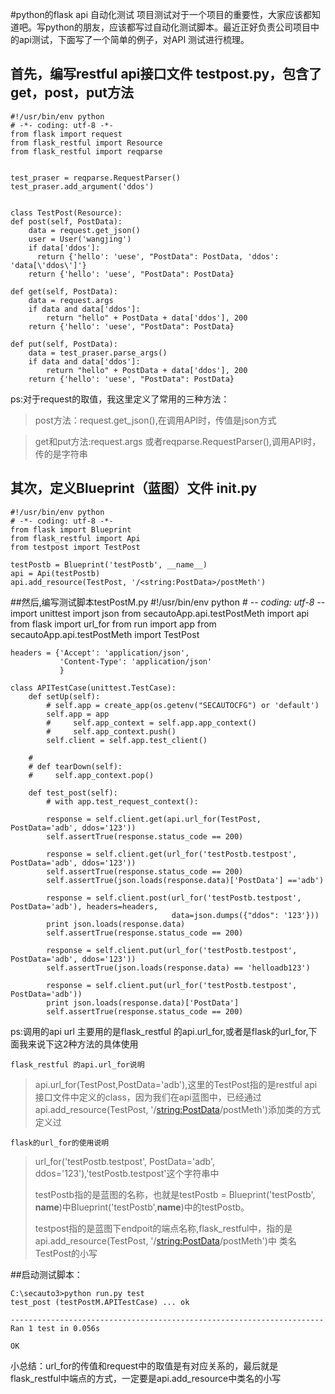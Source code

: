 #python的flask api 自动化测试
	项目测试对于一个项目的重要性，大家应该都知道吧。写python的朋友，应该都写过自动化测试脚本。最近正好负责公司项目中的api测试，下面写了一个简单的例子，对API 测试进行梳理。

## 首先，编写restful api接口文件 testpost.py，包含了get，post，put方法

	#!/usr/bin/env python
	# -*- coding: utf-8 -*-
	from flask import request
	from flask_restful import Resource
	from flask_restful import reqparse
	
	
	test_praser = reqparse.RequestParser()
	test_praser.add_argument('ddos')


	class TestPost(Resource):
    def post(self, PostData):
        data = request.get_json()
        user = User('wangjing')
        if data['ddos']:
          return {'hello': 'uese', "PostData": PostData, 'ddos': 'data[\'ddos\']'}
        return {'hello': 'uese', "PostData": PostData}

    def get(self, PostData):
        data = request.args
        if data and data['ddos']:
            return "hello" + PostData + data['ddos'], 200
        return {'hello': 'uese', "PostData": PostData}

    def put(self, PostData):
        data = test_praser.parse_args()
        if data and data['ddos']:
            return "hello" + PostData + data['ddos'], 200
        return {'hello': 'uese', "PostData": PostData}

ps:对于request的取值，我这里定义了常用的三种方法：
> post方法：request.get_json(),在调用API时，传值是json方式

> get和put方法:request.args 或者reqparse.RequestParser(),调用API时，传的是字符串

## 其次，定义Blueprint（蓝图）文件 __init__.py
	#!/usr/bin/env python
	# -*- coding: utf-8 -*-
	from flask import Blueprint
	from flask_restful import Api
	from testpost import TestPost
	
	testPostb = Blueprint('testPostb', __name__)
	api = Api(testPostb)
	api.add_resource(TestPost, '/<string:PostData>/postMeth')

##然后,编写测试脚本testPostM.py
	#!/usr/bin/env python
	# -*- coding: utf-8 -*-
	import unittest
	import json
	from secautoApp.api.testPostMeth import api
	from flask import url_for
	from run import app
	from secautoApp.api.testPostMeth import TestPost
	
	headers = {'Accept': 'application/json',
	           'Content-Type': 'application/json'
	           }
	
	class APITestCase(unittest.TestCase):
	    def setUp(self):
	        # self.app = create_app(os.getenv("SECAUTOCFG") or 'default')
	        self.app = app
	        #     self.app_context = self.app.app_context()
	        #     self.app_context.push()
	        self.client = self.app.test_client()
	
	    #
	    # def tearDown(self):
	    #     self.app_context.pop()
	
	    def test_post(self):
	        # with app.test_request_context():
	
	        response = self.client.get(api.url_for(TestPost, PostData='adb', ddos='123'))
	        self.assertTrue(response.status_code == 200)
	
	        response = self.client.get(url_for('testPostb.testpost', PostData='adb', ddos='123'))
	        self.assertTrue(response.status_code == 200)	
			self.assertTrue(json.loads(response.data)['PostData'] =='adb')

	        response = self.client.post(url_for('testPostb.testpost', PostData='adb'), headers=headers,
	                                    data=json.dumps({"ddos": '123'}))
	        print json.loads(response.data)
	        self.assertTrue(response.status_code == 200)
	
	        response = self.client.put(url_for('testPostb.testpost', PostData='adb', ddos='123'))
	        self.assertTrue(json.loads(response.data) == 'helloadb123')
	
	        response = self.client.put(url_for('testPostb.testpost', PostData='adb'))
	        print json.loads(response.data)['PostData']
	        self.assertTrue(response.status_code == 200)

ps:调用的api url 主要用的是flask_restful 的api.url_for,或者是flask的url_for,下面我来说下这2种方法的具体使用

	flask_restful 的api.url_for说明
>api.url_for(TestPost,PostData='adb'),这里的TestPost指的是restful api接口文件中定义的class，因为我们在api蓝图中，已经通过api.add_resource(TestPost, '/<string:PostData>/postMeth')添加类的方式定义过

	flask的url_for的使用说明
>url_for('testPostb.testpost', PostData='adb', ddos='123'),'testPostb.testpost'这个字符串中
>
>testPostb指的是蓝图的名称，也就是testPostb = Blueprint('testPostb', __name__)中Blueprint('testPostb',__name__)中的testPostb。
>
>testpost指的是蓝图下endpoit的端点名称,flask_restful中，指的是api.add_resource(TestPost, '/<string:PostData>/postMeth')中 类名TestPost的小写

##启动测试脚本：

	C:\secauto3>python run.py test
	test_post (testPostM.APITestCase) ... ok
	
	----------------------------------------------------------------------
	Ran 1 test in 0.056s
	
	OK


小总结：url_for的传值和request中的取值是有对应关系的，最后就是flask_restful中端点的方式，一定要是api.add_resource中类名的小写

